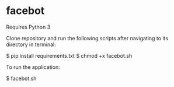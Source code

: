 # facebot

Requires Python 3

Clone repository and run the following scripts after navigating to its directory in terminal:

$ pip install requirements.txt
$ chmod +x facebot.sh

To run the application:

$ facebot.sh
